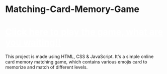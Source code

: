 # Matching-Card-Memory-Game
# <a href="https://mohammadsidani.github.io/Matching-Card-Memory-Game/" rel="nofollow" style="color:#ffffff"> Click here to play the game, what are you waiting!!</a>
This project is made using HTML, CSS & JavaScript.
It's a simple online card memory matching game, which contains various emojis card to memorize and match of different levels.
